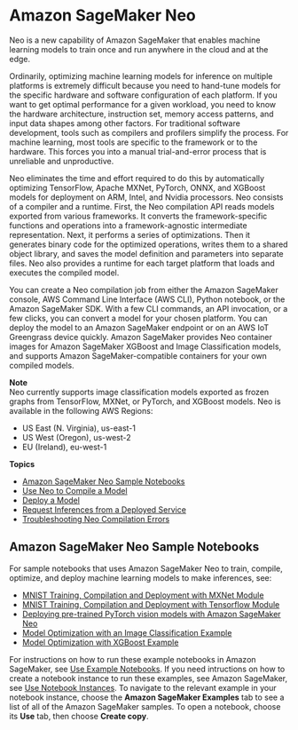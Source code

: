 # Amazon SageMaker Neo<a name="neo"></a>

Neo is a new capability of Amazon SageMaker that enables machine learning models to train once and run anywhere in the cloud and at the edge\.

Ordinarily, optimizing machine learning models for inference on multiple platforms is extremely difficult because you need to hand\-tune models for the specific hardware and software configuration of each platform\. If you want to get optimal performance for a given workload, you need to know the hardware architecture, instruction set, memory access patterns, and input data shapes among other factors\. For traditional software development, tools such as compilers and profilers simplify the process\. For machine learning, most tools are specific to the framework or to the hardware\. This forces you into a manual trial\-and\-error process that is unreliable and unproductive\.

Neo eliminates the time and effort required to do this by automatically optimizing TensorFlow, Apache MXNet, PyTorch, ONNX, and XGBoost models for deployment on ARM, Intel, and Nvidia processors\. Neo consists of a compiler and a runtime\. First, the Neo compilation API reads models exported from various frameworks\. It converts the framework\-specific functions and operations into a framework\-agnostic intermediate representation\. Next, it performs a series of optimizations\. Then it generates binary code for the optimized operations, writes them to a shared object library, and saves the model definition and parameters into separate files\. Neo also provides a runtime for each target platform that loads and executes the compiled model\.

You can create a Neo compilation job from either the Amazon SageMaker console, AWS Command Line Interface \(AWS CLI\), Python notebook, or the Amazon SageMaker SDK\. With a few CLI commands, an API invocation, or a few clicks, you can convert a model for your chosen platform\. You can deploy the model to an Amazon SageMaker endpoint or on an AWS IoT Greengrass device quickly\. Amazon SageMaker provides Neo container images for Amazon SageMaker XGBoost and Image Classification models, and supports Amazon SageMaker\-compatible containers for your own compiled models\.

**Note**  
Neo currently supports image classification models exported as frozen graphs from TensorFlow, MXNet, or PyTorch, and XGBoost models\. Neo is available in the following AWS Regions:   
+ US East \(N\. Virginia\), us\-east\-1
+ US West \(Oregon\), us\-west\-2
+ EU \(Ireland\), eu\-west\-1

**Topics**
+ [Amazon SageMaker Neo Sample Notebooks](#neo-sample-notebooks)
+ [Use Neo to Compile a Model](neo-job-compilation.md)
+ [Deploy a Model](neo-deployment.md)
+ [Request Inferences from a Deployed Service](neo-requests.md)
+ [Troubleshooting Neo Compilation Errors](neo-troubleshooting.md)

## Amazon SageMaker Neo Sample Notebooks<a name="neo-sample-notebooks"></a>

For sample notebooks that uses Amazon SageMaker Neo to train, compile, optimize, and deploy machine learning models to make inferences, see: 
+ [MNIST Training, Compilation and Deployment with MXNet Module](https://github.com/awslabs/amazon-sagemaker-examples/blob/master/sagemaker_neo_compilation_jobs/mxnet_mnist/mxnet_mnist_neo.ipynb)
+ [MNIST Training, Compilation and Deployment with Tensorflow Module](https://github.com/awslabs/amazon-sagemaker-examples/blob/master/sagemaker_neo_compilation_jobs/tensorflow_distributed_mnist/tensorflow_distributed_mnist_neo.ipynb)
+ [Deploying pre\-trained PyTorch vision models with Amazon SageMaker Neo ](https://github.com/awslabs/amazon-sagemaker-examples/blob/master/sagemaker_neo_compilation_jobs/pytorch_torchvision/pytorch_torchvision_neo.ipynb)
+ [Model Optimization with an Image Classification Example](https://github.com/awslabs/amazon-sagemaker-examples/blob/master/sagemaker_neo_compilation_jobs/imageclassification_caltech/Image-classification-fulltraining-highlevel-neo.ipynb)
+ [Model Optimization with XGBoost Example ](https://github.com/awslabs/amazon-sagemaker-examples/blob/master/sagemaker_neo_compilation_jobs/xgboost_customer_churn/xgboost_customer_churn_neo.ipynb)

For instructions on how to run these example notebooks in Amazon SageMaker, see [Use Example Notebooks](howitworks-nbexamples.md)\. If you need intructions on how to create a notebook instance to run these examples, see Amazon SageMaker, see [Use Notebook Instances](nbi.md)\. To navigate to the relevant example in your notebook instance, choose the **Amazon SageMaker Examples** tab to see a list of all of the Amazon SageMaker samples\. To open a notebook, choose its **Use** tab, then choose **Create copy**\.
